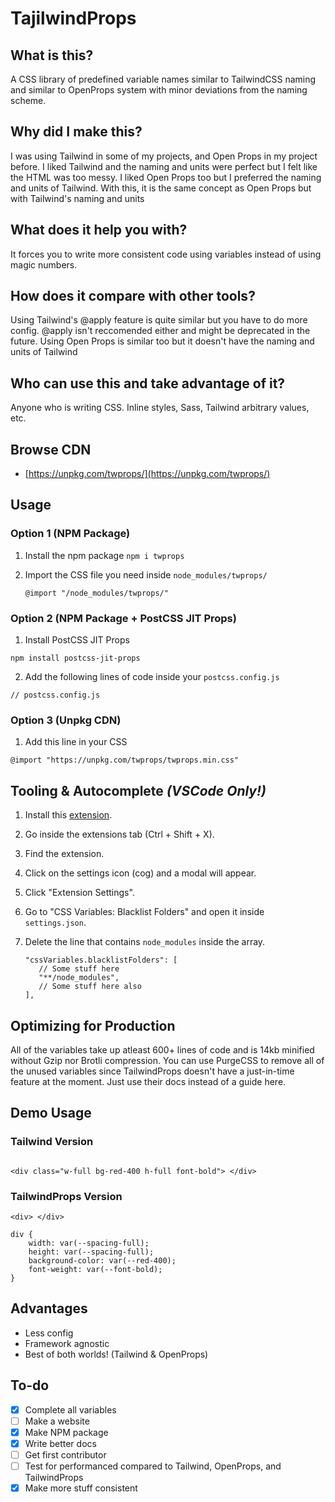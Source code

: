 # TajilwindProps

## What is this?

A CSS library of predefined variable names similar to TailwindCSS naming and similar to OpenProps system with minor deviations from the naming scheme.

## Why did I make this?

I was using Tailwind in some of my projects, and Open Props in my project before. I liked Tailwind and the naming and units were perfect but I felt like the HTML was too messy. I liked Open Props too but I preferred the naming and units of Tailwind. With this, it is the same concept as Open Props but with Tailwind's naming and units

## What does it help you with?

It forces you to write more consistent code using variables instead of using magic numbers.

## How does it compare with other tools?

Using Tailwind's @apply feature is quite similar but you have to do more config. @apply isn't reccomended either and might be deprecated in the future. Using Open Props is similar too but it doesn't have the naming and units of Tailwind

## Who can use this and take advantage of it?

Anyone who is writing CSS. Inline styles, Sass, Tailwind arbitrary values, etc.

## Browse CDN

- [https://unpkg.com/twprops/](https://unpkg.com/twprops/)

## Usage

### Option 1 (NPM Package)

1. Install the npm package `npm i twprops`
2. Import the CSS file you need inside `node_modules/twprops/`

   ```
   @import "/node_modules/twprops/"
   ```

### Option 2 (NPM Package + PostCSS JIT Props)

1. Install PostCSS JIT Props

```
npm install postcss-jit-props
```

2. Add the following lines of code inside your `postcss.config.js`

```
// postcss.config.js

```

### Option 3 (Unpkg CDN)

1. Add this line in your CSS

```
@import "https://unpkg.com/twprops/twprops.min.css"
```

## Tooling & Autocomplete _(VSCode Only!)_

1. Install this [extension](https://marketplace.visualstudio.com/items?itemName=vunguyentuan.vscode-css-variables).
2. Go inside the extensions tab (Ctrl + Shift + X).
3. Find the extension.
4. Click on the settings icon (cog) and a modal will appear.
5. Click "Extension Settings".
6. Go to "CSS Variables: Blacklist Folders" and open it inside `settings.json`.
7. Delete the line that contains `node_modules` inside the array.

   ```
   "cssVariables.blacklistFolders": [
      // Some stuff here
      "**/node_modules",
      // Some stuff here also
   ],
   ```

## Optimizing for Production

All of the variables take up atleast 600+ lines of code and is 14kb minified without Gzip nor Brotli compression. You can use PurgeCSS to remove all of the unused variables since TailwindProps doesn't have a just-in-time feature at the moment. Just use their docs instead of a guide here.

## Demo Usage

### Tailwind Version

```

<div class="w-full bg-red-400 h-full font-bold"> </div>
```

### TailwindProps Version

```
<div> </div>

div {
    width: var(--spacing-full);
    height: var(--spacing-full);
    background-color: var(--red-400);
    font-weight: var(--font-bold);
}
```

## Advantages

- Less config
- Framework agnostic
- Best of both worlds! (Tailwind & OpenProps)

## To-do

- [x] Complete all variables
- [ ] Make a website
- [x] Make NPM package
- [x] Write better docs
- [ ] Get first contributor
- [ ] Test for performanced compared to Tailwind, OpenProps, and TailwindProps
- [x] Make more stuff consistent
